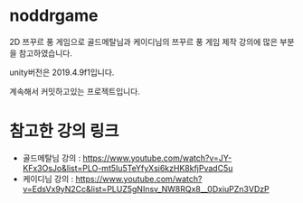 # noddrgame
2D 쯔꾸르 풍 게임으로 골드메탈님과 케이디님의 쯔꾸르 풍 게임 제작 강의에 많은 부분을 참고하였습니다.

unity버전은 2019.4.9f1입니다.

계속해서 커밋하고있는 프로젝트입니다.

# 참고한 강의 링크
- 골드메탈님 강의 : https://www.youtube.com/watch?v=JY-KFx3OsJo&list=PLO-mt5Iu5TeYfyXsi6kzHK8kfjPvadC5u
- 케이디님 강의 : https://www.youtube.com/watch?v=EdsVx9yN2Cc&list=PLUZ5gNInsv_NW8RQx8__0DxiuPZn3VDzP
